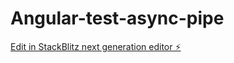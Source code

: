 # Angular-test-async-pipe

[Edit in StackBlitz next generation editor ⚡️](https://stackblitz.com/~/github.com/proselin/Angular-test-async-pipe)